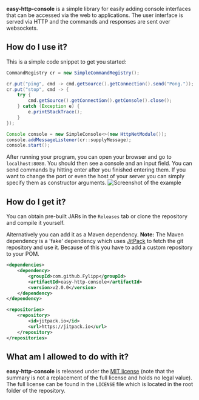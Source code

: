 **easy-http-console** is a simple library for easily adding console interfaces that can be accessed via the web to applications. The user interface is served via HTTP and the 
   commands and responses are sent over websockets.
   
## How do I use it?
This is a simple code snippet to get you started:
```java
CommandRegistry cr = new SimpleCommandRegistry();

cr.put("ping", cmd -> cmd.getSource().getConnection().send("Pong."));
cr.put("stop", cmd -> {
    try {
        cmd.getSource().getConnection().getConsole().close();
    } catch (Exception e) {
        e.printStackTrace();
    }
});

Console console = new SimpleConsole<>(new HttpNetModule());
console.addMessageListener(cr::supplyMessage);
console.start();
```
After running your program, you can open your browser and go to `localhost:8080`. You should then see a console and an input field. You can send commands by hitting enter after you finished entering them. If you want to change the port or even the host of your server you can simply specify them as constructor arguments.
![Screenshot of the example](http://imgur.com/zGljgZa.png)

## How do I get it?
You can obtain pre-built JARs in the `Releases` tab or clone the repository and compile it yourself.
 
Alternatively you can add it as a Maven dependency. **Note:** The Maven dependency is a 'fake' dependency which uses [JitPack](https://jitpack.io/) to fetch the git repository 
and use it. Because of this you have to add a custom repository to your POM.
```xml
<dependencies>
    <dependency>
        <groupId>com.github.Fylipp</groupId>
        <artifactId>easy-http-console</artifactId>
        <version>v2.0.0</version>
    </dependency>
</dependency>
```
```xml
<repositories>
    <repository>
        <id>jitpack.io</id>
        <url>https://jitpack.io</url>
    </repository>
</repositories>
```

## What am I allowed to do with it?
**easy-http-console** is released under the [MIT license](https://tldrlegal.com/license/mit-license) (note that the summary is 
not a replacement of the full license and holds no legal value). The full license can be found in the `LICENSE` file which is located in the root folder of the repository.